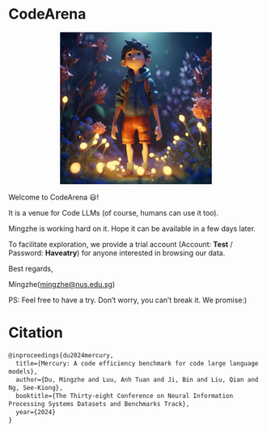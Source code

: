 # CodeArena

<p align="center">
    <img src="img/boy-blue-hoodie-stands-field-fireflies-1-scaled.jpg" alt="A long time ago in a galaxy far far away" width="300"/>
</p>

Welcome to CodeArena 😃! 

It is a venue for Code LLMs (of course, humans can use it too).

Mingzhe is working hard on it. Hope it can be available in a few days later.

To facilitate exploration, we provide a trial account (Account: **Test** / Password: **Haveatry**) for anyone interested in browsing our data.

Best regards,

Mingzhe([mingzhe@nus.edu.sg](mailto:mingzhe@nus.edu.sg))

PS: Feel free to have a try. Don’t worry, you can’t break it. We promise:)

# Citation
```
@inproceedings{du2024mercury,
  title={Mercury: A code efficiency benchmark for code large language models},
  author={Du, Mingzhe and Luu, Anh Tuan and Ji, Bin and Liu, Qian and Ng, See-Kiong},
  booktitle={The Thirty-eight Conference on Neural Information Processing Systems Datasets and Benchmarks Track},
  year={2024}
}
```




